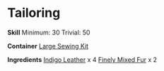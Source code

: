 <!-- TITLE: Indigo Fur Sleeves -->
<!-- SUBTITLE: Indigo leather with fur trim. Oh so stylish! -->

# Tailoring
**Skill**
Minimum: 30
Trivial: 50

**Container**
[Large Sewing Kit](large-sewing-kit)

**Ingredients**
[Indigo Leather](indigo-leather) x 4
[Finely Mixed Fur](finely-mixed-fur) x 2